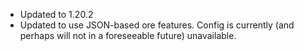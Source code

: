 * Updated to 1.20.2
* Updated to use JSON-based ore features. Config is currently (and perhaps will not in a foreseeable future) unavailable.
